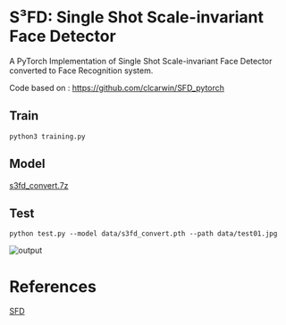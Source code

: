 # S³FD: Single Shot Scale-invariant Face Detector
A PyTorch Implementation of Single Shot Scale-invariant Face Detector converted to Face Recognition system.

Code based on : https://github.com/clcarwin/SFD_pytorch

## Train 
```
python3 training.py
```

## Model
[s3fd_convert.7z](https://github.com/clcarwin/SFD_pytorch/releases/tag/v0.1)

## Test
```
python test.py --model data/s3fd_convert.pth --path data/test01.jpg
```
![output](data/test01_output.png)

# References
[SFD](https://github.com/sfzhang15/SFD)
